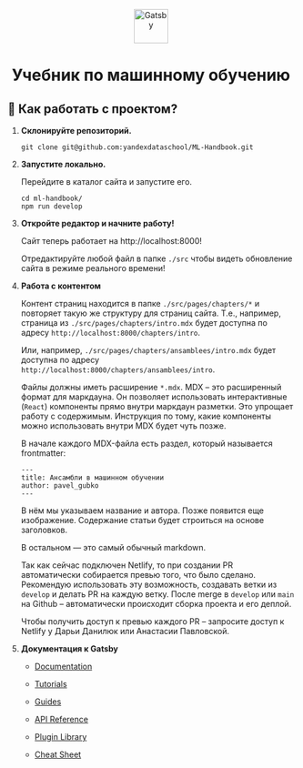 <p align="center">
  <a href="https://www.gatsbyjs.com/?utm_source=starter&utm_medium=readme&utm_campaign=minimal-starter">
    <img alt="Gatsby" src="https://www.gatsbyjs.com/Gatsby-Monogram.svg" width="60" />
  </a>
</p>
<h1 align="center">
  Учебник по машинному обучению
</h1>

## 🚀 Как работать с проектом?

1. **Склонируйте репозиторий.**

    ```shell
    git clone git@github.com:yandexdataschool/ML-Handbook.git
    ```

2. **Запустите локально.**

    Перейдите в каталог сайта и запустите его.

    ```shell
    cd ml-handbook/
    npm run develop
    ```

3. **Откройте редактор и начните работу!**

    Сайт теперь работает на http://localhost:8000!

    Отредактируйте любой файл в папке `./src` чтобы видеть обновление сайта в режиме реального времени!


4. **Работа с контентом**

    Контент страниц находится в папке `./src/pages/chapters/*` и повторяет такую же структуру для страниц сайта.
    Т.е., например, страница из `./src/pages/chapters/intro.mdx` будет доступна по адресу
   `http://localhost:8000/chapters/intro`.

    Или, например, `./src/pages/chapters/ansamblees/intro.mdx` будет доступна по адресу
   `http://localhost:8000/chapters/ansamblees/intro`.

    Файлы должны иметь расширение `*.mdx`. MDX – это расширенный формат для маркдауна.
    Он позволяет использовать интерактивные (`React`) компоненты прямо внутри маркдаун разметки.
    Это упрощает работу с содержимым. Инструкция по тому, какие компоненты можно использовать внутри MDX будет чуть
   позже.

    В начале каждого MDX-файла есть раздел, который называется frontmatter:
    ```
    ---
    title: Ансамбли в машинном обучении
    author: pavel_gubko
    ---
    ```
    В нём мы указываем название и автора. Позже появится еще изображение. Содержание статьи будет строиться на
   основе заголовков.

    В остальном — это самый обычный markdown.

    Так как сейчас подключен Netlify, то при создании PR автоматически собирается превью того, что было сделано.
    Рекомендую использовать эту возможность, создавать ветки из `develop` и делать PR на каждую ветку.
    После merge в `develop` или `main` на Github – автоматически происходит сборка проекта и его деплой.

    Чтобы получить доступ к превью каждого PR – запросите доступ к Netlify у Дарьи Данилюк или Анастасии Павловской.


5. **Документация к Gatsby**

    - [Documentation](https://www.gatsbyjs.com/docs/?utm_source=starter&utm_medium=readme&utm_campaign=minimal-starter)

    - [Tutorials](https://www.gatsbyjs.com/tutorial/?utm_source=starter&utm_medium=readme&utm_campaign=minimal-starter)

    - [Guides](https://www.gatsbyjs.com/tutorial/?utm_source=starter&utm_medium=readme&utm_campaign=minimal-starter)

    - [API Reference](https://www.gatsbyjs.com/docs/api-reference/?utm_source=starter&utm_medium=readme&utm_campaign=minimal-starter)

    - [Plugin Library](https://www.gatsbyjs.com/plugins?utm_source=starter&utm_medium=readme&utm_campaign=minimal-starter)

    - [Cheat Sheet](https://www.gatsbyjs.com/docs/cheat-sheet/?utm_source=starter&utm_medium=readme&utm_campaign=minimal-starter)
